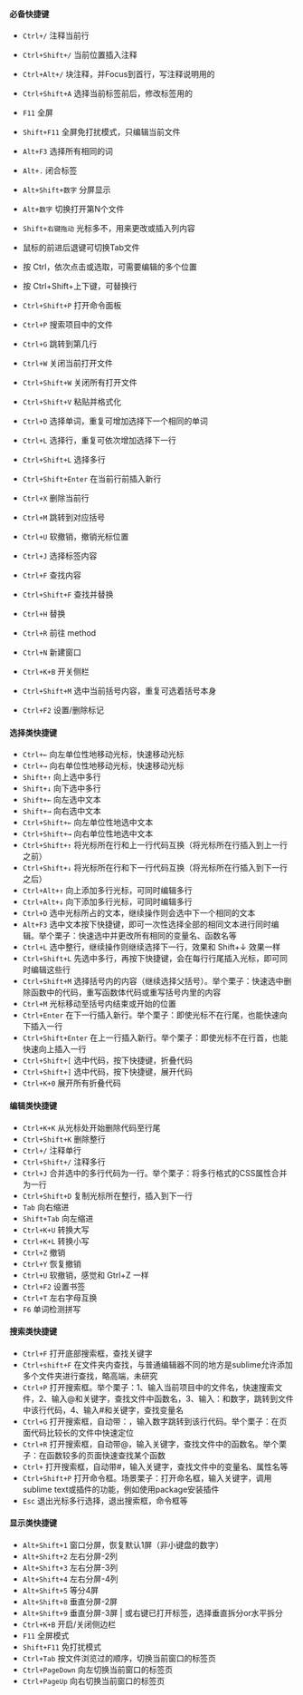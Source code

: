 #### 必备快捷键
- `Ctrl+/`              注释当前行
- `Ctrl+Shift+/`        当前位置插入注释
- `Ctrl+Alt+/`          块注释，并Focus到首行，写注释说明用的
- `Ctrl+Shift+A`        选择当前标签前后，修改标签用的
- `F11`                 全屏
- `Shift+F11`           全屏免打扰模式，只编辑当前文件
- `Alt+F3`              选择所有相同的词
- `Alt+.`               闭合标签
- `Alt+Shift+数字`        分屏显示
- `Alt+数字`              切换打开第N个文件
- `Shift+右键拖动`       光标多不，用来更改或插入列内容
- 鼠标的前进后退键可切换Tab文件
- 按 Ctrl，依次点击或选取，可需要编辑的多个位置
- 按 Ctrl+Shift+上下键，可替换行

- `Ctrl+Shift+P`        打开命令面板
- `Ctrl+P`              搜索项目中的文件
- `Ctrl+G`              跳转到第几行
- `Ctrl+W`              关闭当前打开文件
- `Ctrl+Shift+W`        关闭所有打开文件
- `Ctrl+Shift+V`        粘贴并格式化
- `Ctrl+D`              选择单词，重复可增加选择下一个相同的单词
- `Ctrl+L`              选择行，重复可依次增加选择下一行
- `Ctrl+Shift+L`        选择多行
- `Ctrl+Shift+Enter`    在当前行前插入新行
- `Ctrl+X`              删除当前行
- `Ctrl+M`              跳转到对应括号
- `Ctrl+U`              软撤销，撤销光标位置
- `Ctrl+J`              选择标签内容
- `Ctrl+F`              查找内容
- `Ctrl+Shift+F`        查找并替换
- `Ctrl+H`              替换
- `Ctrl+R`              前往 method
- `Ctrl+N`              新建窗口
- `Ctrl+K+B`            开关侧栏
- `Ctrl+Shift+M`        选中当前括号内容，重复可选着括号本身
- `Ctrl+F2`             设置/删除标记

#### 选择类快捷键
- `Ctrl+←`              向左单位性地移动光标，快速移动光标
- `Ctrl+→`              向右单位性地移动光标，快速移动光标
- `Shift+↑`             向上选中多行
- `Shift+↓`             向下选中多行
- `Shift+←`             向左选中文本
- `Shift+→`             向右选中文本
- `Ctrl+Shift+←`        向左单位性地选中文本
- `Ctrl+Shift+→`        向右单位性地选中文本
- `Ctrl+Shift+↑`        将光标所在行和上一行代码互换（将光标所在行插入到上一行之前）
- `Ctrl+Shift+↓`        将光标所在行和下一行代码互换（将光标所在行插入到下一行之后）
- `Ctrl+Alt+↑`          向上添加多行光标，可同时编辑多行
- `Ctrl+Alt+↓`          向下添加多行光标，可同时编辑多行
- `Ctrl+D`              选中光标所占的文本，继续操作则会选中下一个相同的文本
- `Alt+F3`              选中文本按下快捷键，即可一次性选择全部的相同文本进行同时编辑。举个栗子：快速选中并更改所有相同的变量名、函数名等
- `Ctrl+L`              选中整行，继续操作则继续选择下一行，效果和 Shift+↓ 效果一样
- `Ctrl+Shift+L`        先选中多行，再按下快捷键，会在每行行尾插入光标，即可同时编辑这些行
- `Ctrl+Shift+M`        选择括号内的内容（继续选择父括号）。举个栗子：快速选中删除函数中的代码，重写函数体代码或重写括号内里的内容
- `Ctrl+M`              光标移动至括号内结束或开始的位置
- `Ctrl+Enter`          在下一行插入新行。举个栗子：即使光标不在行尾，也能快速向下插入一行
- `Ctrl+Shift+Enter`    在上一行插入新行。举个栗子：即使光标不在行首，也能快速向上插入一行
- `Ctrl+Shift+[`        选中代码，按下快捷键，折叠代码
- `Ctrl+Shift+]`        选中代码，按下快捷键，展开代码
- `Ctrl+K+0`            展开所有折叠代码

#### 编辑类快捷键
- `Ctrl+K+K`            从光标处开始删除代码至行尾
- `Ctrl+Shift+K`        删除整行
- `Ctrl+/`              注释单行
- `Ctrl+Shift+/`        注释多行
- `Ctrl+J`              合并选中的多行代码为一行。举个栗子：将多行格式的CSS属性合并为一行
- `Ctrl+Shift+D`        复制光标所在整行，插入到下一行
- `Tab`                 向右缩进
- `Shift+Tab`           向左缩进
- `Ctrl+K+U`            转换大写
- `Ctrl+K+L`            转换小写
- `Ctrl+Z`              撤销
- `Ctrl+Y`              恢复撤销
- `Ctrl+U`              软撤销，感觉和 Gtrl+Z 一样
- `Ctrl+F2`             设置书签
- `Ctrl+T`              左右字母互换
- `F6`                  单词检测拼写

#### 搜索类快捷键
- `Ctrl+F`              打开底部搜索框，查找关键字
- `Ctrl+shift+F`        在文件夹内查找，与普通编辑器不同的地方是sublime允许添加多个文件夹进行查找，略高端，未研究
- `Ctrl+P`              打开搜索框。举个栗子：1、输入当前项目中的文件名，快速搜索文件，2、输入@和关键字，查找文件中函数名，3、输入：和数字，跳转到文件中该行代码，4、输入#和关键字，查找变量名
- `Ctrl+G`              打开搜索框，自动带：，输入数字跳转到该行代码。举个栗子：在页面代码比较长的文件中快速定位
- `Ctrl+R`              打开搜索框，自动带@，输入关键字，查找文件中的函数名。举个栗子：在函数较多的页面快速查找某个函数
- `Ctrl+`               打开搜索框，自动带#，输入关键字，查找文件中的变量名、属性名等
- `Ctrl+Shift+P`        打开命令框。场景栗子：打开命名框，输入关键字，调用sublime text或插件的功能，例如使用package安装插件
- `Esc`                 退出光标多行选择，退出搜索框，命令框等

#### 显示类快捷键
- `Alt+Shift+1`         窗口分屏，恢复默认1屏（非小键盘的数字）
- `Alt+Shift+2`         左右分屏-2列
- `Alt+Shift+3`         左右分屏-3列
- `Alt+Shift+4`         左右分屏-4列
- `Alt+Shift+5`         等分4屏
- `Alt+Shift+8`         垂直分屏-2屏
- `Alt+Shift+9`         垂直分屏-3屏 | 或右键已打开标签，选择垂直拆分or水平拆分
- `Ctrl+K+B`            开启/关闭侧边栏
- `F11`                 全屏模式
- `Shift+F11`           免打扰模式
- `Ctrl+Tab`            按文件浏览过的顺序，切换当前窗口的标签页
- `Ctrl+PageDown`       向左切换当前窗口的标签页
- `Ctrl+PageUp`         向右切换当前窗口的标签页